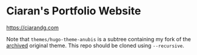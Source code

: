 # Ciaran's Portfolio Website

https://ciarandg.com

Note that `themes/hugo-theme-anubis` is a subtree containing my fork of the [archived](https://github.com/Mitrichius/hugo-theme-anubis) original theme. This repo should be cloned using `--recursive`.

